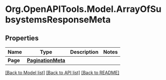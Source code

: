 
# Org.OpenAPITools.Model.ArrayOfSubsystemsResponseMeta

## Properties

Name | Type | Description | Notes
------------ | ------------- | ------------- | -------------
**Page** | [**PaginationMeta**](PaginationMeta.md) |  | 

[[Back to Model list]](../README.md#documentation-for-models)
[[Back to API list]](../README.md#documentation-for-api-endpoints)
[[Back to README]](../README.md)

